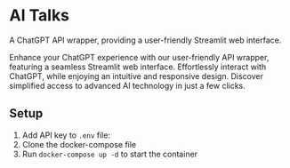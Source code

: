 # AI Talks

A ChatGPT API wrapper, providing a user-friendly Streamlit web interface.

Enhance your ChatGPT experience with our user-friendly API wrapper, featuring a seamless Streamlit web interface. Effortlessly interact with ChatGPT, while enjoying an intuitive and responsive design. Discover simplified access to advanced AI technology in just a few clicks.


## Setup

1. Add API key to `.env` file:
2. Clone the docker-compose file
3. Run `docker-compose up -d` to start the container
